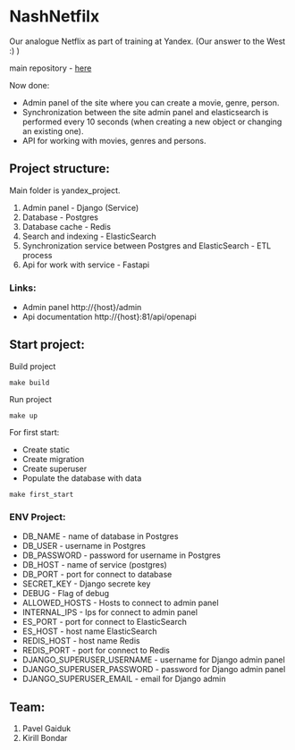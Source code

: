 # NashNetfilx

Our analogue Netflix as part of training at Yandex. (Our answer to the West :) )

main repository - [here](https://github.com/psgaiduk/Async_API_sprint_1)

Now done:
- Admin panel of the site where you can create a movie, genre, person.
- Synchronization between the site admin panel and elasticsearch is performed every 10 seconds 
(when creating a new object or changing an existing one).
- API for working with movies, genres and persons.

## Project structure:

Main folder is yandex_project.
1. Admin panel - Django (Service)
2. Database - Postgres
3. Database cache - Redis
4. Search and indexing - ElasticSearch
5. Synchronization service between Postgres and ElasticSearch - ETL process 
6. Api for work with service - Fastapi

### Links:

- Admin panel http://{host}/admin
- Api documentation http://{host}:81/api/openapi

## Start project:

Build project

```shell
make build
```

Run project 
```shell
make up
```

For first start:
- Create static
- Create migration
- Create superuser
- Populate the database with data
```shell
make first_start
```

### ENV Project:
- DB_NAME - name of database in Postgres
- DB_USER - username in Postgres
- DB_PASSWORD - password for username in Postgres
- DB_HOST - name of service (postgres)
- DB_PORT - port for connect to database
- SECRET_KEY - Django secrete key
- DEBUG - Flag of debug
- ALLOWED_HOSTS - Hosts to connect to admin panel
- INTERNAL_IPS - Ips for connect to admin panel
- ES_PORT - port for connect to ElasticSearch
- ES_HOST - host name ElasticSearch
- REDIS_HOST - host name Redis
- REDIS_PORT - port for connect to Redis
- DJANGO_SUPERUSER_USERNAME - username for Django admin panel
- DJANGO_SUPERUSER_PASSWORD - password for Django admin panel
- DJANGO_SUPERUSER_EMAIL - email for Django admin

## Team:
1. Pavel Gaiduk
2. Kirill Bondar